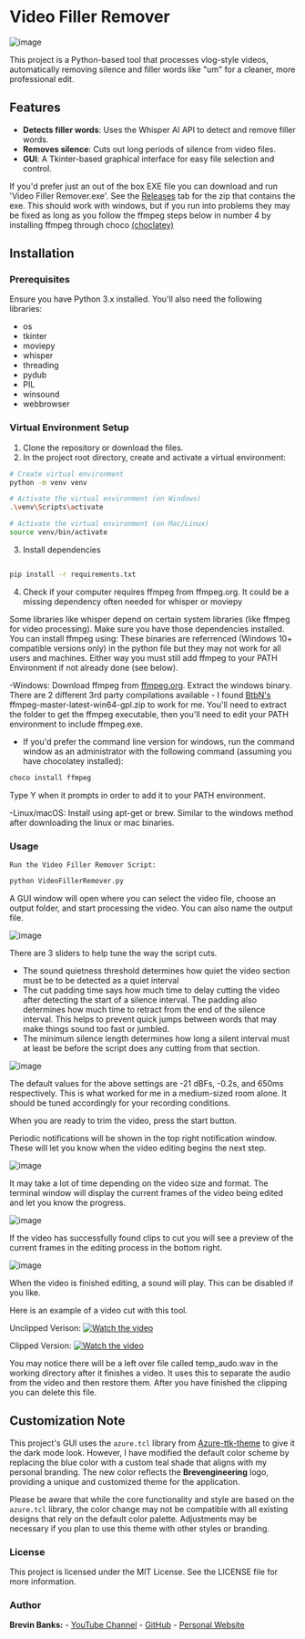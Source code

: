 # Video Filler Remover
![image](https://github.com/user-attachments/assets/4c452637-f952-4b6d-866f-a71f5eca95f1)

This project is a Python-based tool that processes vlog-style videos, automatically removing silence and filler words like "um" for a cleaner, more professional edit.

## Features
- **Detects filler words**: Uses the Whisper AI API to detect and remove filler words.
- **Removes silence**: Cuts out long periods of silence from video files.
- **GUI**: A Tkinter-based graphical interface for easy file selection and control.


If you'd prefer just an out of the box EXE file you can download and run 'Video Filler Remover.exe'. See the [Releases](https://github.com/Brevinbanks/VideoFillerRemover/releases) tab for the zip that contains the exe.
This should work with windows, but if you run into problems they may be fixed as long as you follow the ffmpeg steps below in number 4 by installing ffmpeg through choco [(choclatey)](https://chocolatey.org/install)

## Installation

### Prerequisites
Ensure you have Python 3.x installed. You'll also need the following libraries:

- os
- tkinter
- moviepy
- whisper
- threading
- pydub
- PIL
- winsound
- webbrowser

### Virtual Environment Setup
1. Clone the repository or download the files.
2. In the project root directory, create and activate a virtual environment:

```bash
# Create virtual environment
python -m venv venv

# Activate the virtual environment (on Windows)
.\venv\Scripts\activate

# Activate the virtual environment (on Mac/Linux)
source venv/bin/activate

```
3. Install dependencies
```bash

pip install -r requirements.txt

```
4. Check if your computer requires ffmpeg from ffmpeg.org. It could be a missing dependency often needed for whisper or moviepy

Some libraries like whisper depend on certain system libraries (like ffmpeg for video processing). Make sure you have those dependencies installed. You can install ffmpeg using:
These binaries are referrenced (Windows 10+ compatible versions only) in the python file but they may not work for all users and machines. Either way you must still add ffmpeg to your PATH Environment if not already done (see below).

-Windows: Download ffmpeg from [ffmpeg.org](https://www.ffmpeg.org/download.html). Extract the windows binary. There are 2 different 3rd party compilations available - I found [BtbN's](https://github.com/BtbN/FFmpeg-Builds/releases)  ffmpeg-master-latest-win64-gpl.zip to work for me. You'll need to extract the folder to get the ffmpeg executable, then you'll need to edit your PATH environment to include  ffmpeg.exe.
- If you'd prefer the command line version for windows, run the command window as an administrator with the following command (assuming you have chocolatey installed):
```bash
choco install ffmpeg
```
Type Y when it prompts in order to add it to your PATH environment.


-Linux/macOS: Install using apt-get or brew. Similar to the windows method after downloading the linux or mac binaries.


### Usage

    Run the Video Filler Remover Script:

```bash
python VideoFillerRemover.py

```
A GUI window will open where you can select the video file, choose an output folder, and start processing the video.
You can also name the output file.

![image](https://github.com/user-attachments/assets/885cf04b-ca82-457a-8e99-69de247a664a)

There are 3 sliders to help tune the way the script cuts.
- The sound quietness threshold determines how quiet the video section must be to be detected as a quiet interval
- The cut padding time says how much time to delay cutting the video after detecting the start of a silence interval. The padding also determines how much time to retract from the end of the silence interval. This helps to prevent quick jumps between words that may make things sound too fast or jumbled.
- The minimum silence length determines how long a silent interval must at least be before the script does any cutting from that section.
  
![image](https://github.com/user-attachments/assets/9d3f235a-41be-4299-9bf8-73ab935c3c6b)

The default values for the above settings are -21 dBFs, -0.2s, and 650ms respectively. This is what worked for me in a medium-sized room alone.
It should be tuned accordingly for your recording conditions.

When you are ready to trim the video, press the start button.

Periodic notifications will be shown in the top right notification window. These will let you know when the video editing begins the next step.

![image](https://github.com/user-attachments/assets/f0eb7800-e702-441b-a78e-b89aaec10fd4)

It may take a lot of time depending on the video size and format. The terminal window will display the current frames of the video being edited and let you know the progress.

![image](https://github.com/user-attachments/assets/96cfb7d7-9359-4392-a653-2f136be710d2)

If the video has successfully found clips to cut you will see a preview of the current frames in the editing process in the bottom right.

![image](https://github.com/user-attachments/assets/bfba5c29-db6f-4d88-a234-d86705716f23)

When the video is finished editing, a sound will play. This can be disabled if you like.

Here is an example of a video cut with this tool.

Unclipped Verison:
[![Watch the video](https://youtu.be/3ziXsL-9_ms/0.jpg)](https://youtu.be/3ziXsL-9_ms)

Clipped Version:
[![Watch the video](https://youtu.be/B_RLQ5_UutM/0.jpg)](https://youtu.be/B_RLQ5_UutM)


You may notice there will be a left over file called temp_audo.wav in the working directory after it finishes a video. It uses this to separate the audio from the video and then restore them. After you have finished the clipping you can delete this file.

## Customization Note

This project's GUI uses the `azure.tcl` library from [Azure-ttk-theme](https://github.com/rdbende/Azure-ttk-theme) to give it the dark mode look. However, I have modified the default color scheme by replacing the blue color with a custom teal shade that aligns with my personal branding. The new color reflects the **Brevengineering** logo, providing a unique and customized theme for the application.

Please be aware that while the core functionality and style are based on the `azure.tcl` library, the color change may not be compatible with all existing designs that rely on the default color palette. Adjustments may be necessary if you plan to use this theme with other styles or branding.


### License

This project is licensed under the MIT License. See the LICENSE file for more information.

### Author

**Brevin Banks:**
        - [YouTube Channel](https://www.youtube.com/@Brevengineering)
        - [GitHub](https://github.com/Brevinbanks)
        - [Personal Website](https://brevinbanks.github.io/)

```bash


